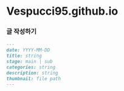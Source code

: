 # Vespucci95.github.io

### 글 작성하기

```markdown
---
date: YYYY-MM-DD
title: string
stage: main | sub
categories: string
description: string
thumbnail: file path
---
```

